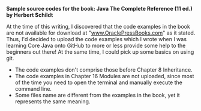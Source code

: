 **Sample source codes for the book: Java The Complete Reference (11 ed.) by Herbert Schildt**

At the time of this writing, I discovered that the code examples in the book are not available for download at "www.OraclePressBooks.com" as it stated.
Thus, I'd decided to upload the code examples which I wrote when I was learning Core Java onto GitHub to more or less provide some help to the beginners out there! 
At the same time, I could pick up some basics on using git.

- The code examples don't comprise those before Chapter 8 Inheritance.
- The code examples in Chapter 16 Modules are not uploaded, since most of the time you need to open the terminal and manually execute the command line.
- Some files name are different from the examples in the book, yet it represents the same meaning.
